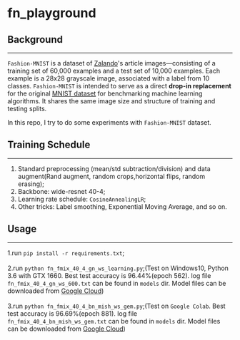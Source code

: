 # fn_playground

## Background
-----
`Fashion-MNIST` is a dataset of [Zalando](https://github.com/zalandoresearch/fashion-mnist)'s article images—consisting of a training set of 60,000 examples and a test set of 10,000 examples. Each example is a 28x28 grayscale image, associated with a label from 10 classes.  `Fashion-MNIST` is intended to serve as a direct **drop-in replacement** for the original [MNIST dataset](http://yann.lecun.com/exdb/mnist/) for benchmarking machine learning algorithms. It shares the same image size and structure of training and testing splits.

In this repo, I try to do some experiments with `Fashion-MNIST` dataset.

## Training Schedule
-----
1.  Standard preprocessing (mean/std subtraction/division) and data augment(Rand augment, random crops,horizontal flips, random erasing);
2.  Backbone: wide-resnet 40-4;
3.  Learning rate schedule: `CosineAnnealingLR`;
4.  Other tricks: Label smoothing, Exponential Moving Average, and so on.
## Usage
-----

1.run ```pip install -r requirements.txt```;<br><br>
2.run ```python fn_fmix_40_4_gn_ws_learning.py```;(Test on Windows10, Python 3.6 with GTX 1660. Best test accuracy is 96.44%(epoch 562). log file `fn_fmix_40_4_gn_ws_600.txt` can be found in `models` dir. Model files can be downloaded from [Google Cloud](https://drive.google.com/drive/folders/1JfyBisN1kubm2rC_hHblai8MdNWkZxHU?usp=sharing))<br><br>
3.run ```python fn_fmix_40_4_bn_mish_ws_gem.py```;(Test on `Google Colab`. Best test accuracy is 96.69%(epoch 881). log file `fn_fmix_40_4_bn_mish_ws_gem.txt` can be found in `models` dir. Model files can be downloaded from [Google Cloud](https://drive.google.com/drive/folders/1a6ZChTZJERsJp98mWy37kTHhRGOgT0mO?usp=sharing))<br><br>
